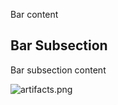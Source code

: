 ﻿Bar content

## Bar Subsection

Bar subsection content

![artifacts.png](/.attachments/architecture/artifacts.png)